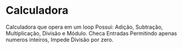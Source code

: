 # Calculadora
Calculadora que opera em um loop Possui: Adição, Subtração, Multiplicação, Divisão e Módulo. Checa Entradas Permitindo apenas numeros inteiros, Impede Divisão por zero.
